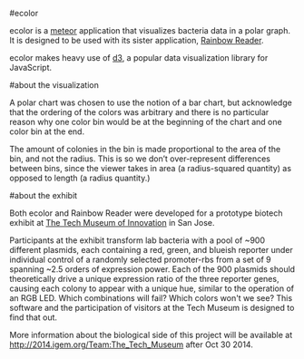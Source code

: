 #ecolor

ecolor is a [meteor](http://meteor.com) application that visualizes bacteria data in a polar graph. It is designed to be used with its sister application, [Rainbow Reader](https://github.com/intron/rainbowreader).

ecolor makes heavy use of [d3](http://www.d3js.org), a popular data visualization library for JavaScript. 

#about the visualization

A polar chart was chosen to use the notion of a bar chart, but acknowledge that the ordering of the colors was arbitrary and there is no particular reason why one color bin would be at the beginning of the chart and one color bin at the end.

The amount of colonies in the bin is made proportional to the area of the bin, and not the radius. This is so we don’t over-represent differences between bins, since the viewer takes in area (a radius-squared quantity) as opposed to length (a radius quantity.)


#about the exhibit

Both ecolor and Rainbow Reader were developed for a prototype biotech exhibit at [The Tech Museum of Innovation](http://www.thetech.org/) in San Jose.

Participants at the exhibit transform lab bacteria with a pool of ~900 different plasmids, each containing a red, green, and blueish reporter under individual control of a randomly selected promoter-rbs from a set of 9 spanning ~2.5 orders of expression power. Each of the 900 plasmids should theoretically drive a unique expression ratio of the three reporter genes, causing each colony to appear with a unique hue, similar to the operation of an RGB LED. Which combinations will fail? Which colors won't we see? This software and the participation of visitors at the Tech Museum is designed to find that out.

More information about the biological side of this project will be available at http://2014.igem.org/Team:The_Tech_Museum after Oct 30 2014.
